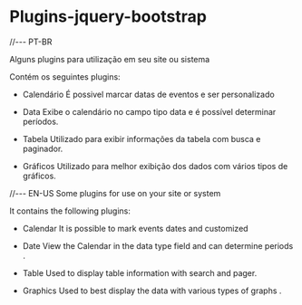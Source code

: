 # Plugins-jquery-bootstrap

//--- PT-BR

Alguns plugins para utilização em seu site ou sistema

Contém os seguintes plugins:

- Calendário
  É possivel marcar datas de eventos e ser personalizado
  
- Data
 Exibe o calendário no campo tipo data e é possível determinar períodos.
 
- Tabela
  Utilizado para exibir informações da tabela com busca e paginador.
  
- Gráficos
 Utilizado para melhor exibição dos dados com vários tipos de gráficos.
 
//--- EN-US
Some plugins for use on your site or system

It contains the following plugins:

- Calendar
  It is possible to mark events dates and customized
  
- Date
 View the Calendar in the data type field and can determine periods .
 
- Table
  Used to display table information with search and pager.
  
- Graphics
 Used to best display the data with various types of graphs .
